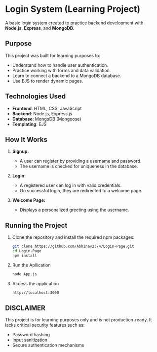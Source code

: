 # **Login System (Learning Project)**

A basic login system created to practice backend development with **Node.js**, **Express**, and **MongoDB**.

## **Purpose**

This project was built for learning purposes to:

- Understand how to handle user authentication.
- Practice working with forms and data validation.
- Learn to connect a backend to a MongoDB database.
- Use EJS to render dynamic pages.

## **Technologies Used**

- **Frontend**: HTML, CSS, JavaScript
- **Backend**: Node.js, Express.js
- **Database**: MongoDB (Mongoose)
- **Templating**: EJS

## **How It Works**

1. **Signup:**
   - A user can register by providing a username and password.
   - The username is checked for uniqueness in the database.

2. **Login:**
   - A registered user can log in with valid credentials.
   - On successful login, they are redirected to a welcome page.

3. **Welcome Page:**
   - Displays a personalized greeting using the username.

## **Running the Project**

1. Clone the repository and install the required npm packages:
   ```bash
   git clone https://github.com/Abhinav2374/Login-Page.git
   cd Login-Page
   npm install

2. Run the Apllication
   ```bash
   node App.js

3. Access the application
    ```bash
   http://localhost:3000

## **DISCLAIMER**

This project is for learning purposes only and is not production-ready.
It lacks critical security features such as:
- Password hashing
- Input sanitization
- Secure authentication mechanisms
